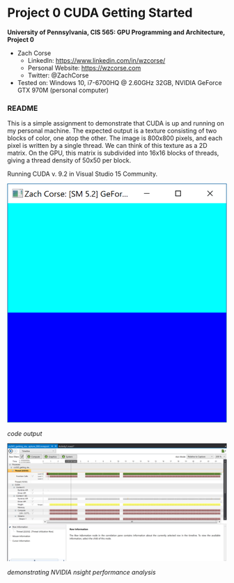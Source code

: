 Project 0 CUDA Getting Started
====================

**University of Pennsylvania, CIS 565: GPU Programming and Architecture, Project 0**

* Zach Corse
  * LinkedIn: https://www.linkedin.com/in/wzcorse/
  * Personal Website: https://wzcorse.com
  * Twitter: @ZachCorse
* Tested on: Windows 10, i7-6700HQ @ 2.60GHz 32GB, NVIDIA GeForce GTX 970M (personal computer)

### README

This is a simple assignment to demonstrate that CUDA is up and running on my personal machine. The expected output is a texture consisting of two blocks of color, one atop the other. The image is 800x800 pixels, and each pixel is written by a single thread. We can think of this texture as a 2D matrix. On the GPU, this matrix is subdivided into 16x16 blocks of threads, giving a thread density of 50x50 per block.

Running CUDA v. 9.2 in Visual Studio 15 Community.

![bluered](images/Capture.PNG)

*code output*

![nsightData](images/nsight.PNG)

*demonstrating NVIDIA nsight performance analysis*

